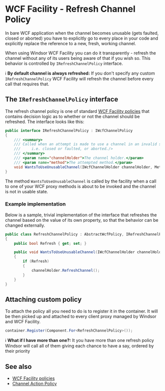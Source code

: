 # WCF Facility - Refresh Channel Policy

In bare WCF application when the channel becomes unusable (gets faulted, closed or aborted) you have to explicitly go to
every place in your code and explicitly replace the reference to a new, fresh, working channel.

When using Windsor WCF Facility you can do it transparently - refresh the channel without any of its users being aware
of that if you wish so. This behavior is controlled by `IRefreshChannelPolicy` interface.

:information_source: **By default channel is always refreshed:** If you don't specify any custom `IRefreshChannelPolicy`
WCF Facility will refresh the channel before every call that requires that.

## The `IRefreshChannelPolicy` interface

The refresh channel policy is one of standard [WCF Facility policies](wcf-facility-policies.md) that contains decision
logic as to whether or not the channel should be refreshed. The interface looks like this:

```csharp
public interface IRefreshChannelPolicy : IWcfChannelPolicy
{
	/// <summary>
	/// Called when an attempt is made to use a channel in an invalid state
	/// 	i.e. closed or faulted, or aborted./>
	/// </summary>
	/// <param name="channelHolder">The channel holder.</param>
	/// <param name="method">The attempted method.</param>
	void WantsToUseUnusableChannel(IWcfChannelHolder channelHolder, MethodInfo method);
}
```

The method `WantsToUseUnusableChannel` is called by the facility when a call to one of your WCF proxy methods is about
to be invoked and the channel is not in usable state.

### Example implementation

Below is a sample, trivial implementation of the interface that refreshes the channel based on the value of its own
property, so that the behavior can be changed externally.

```csharp
public class RefreshChannelPolicy : AbstractWcfPolicy, IRefreshChannelPolicy
{
    public bool Refresh { get; set; }

    public void WantsToUseUnusableChannel(IWcfChannelHolder channelHolder, MethodInfo method)
    {
        if (Refresh)
        {
            channelHolder.RefreshChannel();
        }
    }
}
```

## Attaching custom policy

To attach the policy all you need to do is to register it in the container. It will be then picked up and attached to
every client proxy managed by Windsor and WCF Facility.

```csharp
container.Register(Component.For<RefreshChannelPolicy>());
```

:information_source: **What if I have more than one?:** It you have more than one refresh policy Windsor will call all
of them giving each chance to have a say, ordered by their priority

## See also

* [WCF Facility policies](wcf-facility-policies.md)
* [Channel Action Policy](wcf-facility-channel-action-policy.md)